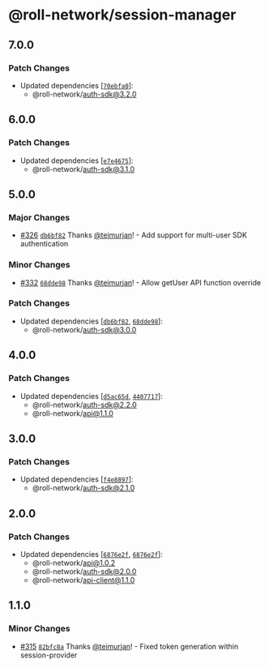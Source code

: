 # @roll-network/session-manager

## 7.0.0

### Patch Changes

- Updated dependencies [[`70ebfa0`](https://github.com/roll-network/tryrolljs/commit/70ebfa06259063e58fe9ad969d578a318c7b3ddb)]:
  - @roll-network/auth-sdk@3.2.0

## 6.0.0

### Patch Changes

- Updated dependencies [[`e7e4675`](https://github.com/roll-network/tryrolljs/commit/e7e467541960f9269828389c5705d6715797caeb)]:
  - @roll-network/auth-sdk@3.1.0

## 5.0.0

### Major Changes

- [#326](https://github.com/roll-network/tryrolljs/pull/326) [`db6bf82`](https://github.com/roll-network/tryrolljs/commit/db6bf82a664e3cece3d8f4b4df09b2f496ff7b69) Thanks [@teimurjan](https://github.com/teimurjan)! - Add support for multi-user SDK authentication

### Minor Changes

- [#332](https://github.com/roll-network/tryrolljs/pull/332) [`68dde98`](https://github.com/roll-network/tryrolljs/commit/68dde980d6a8416e9719c3d6068b51f5da9f316b) Thanks [@teimurjan](https://github.com/teimurjan)! - Allow getUser API function override

### Patch Changes

- Updated dependencies [[`db6bf82`](https://github.com/roll-network/tryrolljs/commit/db6bf82a664e3cece3d8f4b4df09b2f496ff7b69), [`68dde98`](https://github.com/roll-network/tryrolljs/commit/68dde980d6a8416e9719c3d6068b51f5da9f316b)]:
  - @roll-network/auth-sdk@3.0.0

## 4.0.0

### Patch Changes

- Updated dependencies [[`d5ac65d`](https://github.com/roll-network/tryrolljs/commit/d5ac65df5c117bcef4f7a2464b9f470ec792cfbf), [`4407717`](https://github.com/roll-network/tryrolljs/commit/440771760ad054927df8e855840befd46878afac)]:
  - @roll-network/auth-sdk@2.2.0
  - @roll-network/api@1.1.0

## 3.0.0

### Patch Changes

- Updated dependencies [[`f4e8897`](https://github.com/roll-network/tryrolljs/commit/f4e889701d6223d752c3a495afb43641d9803449)]:
  - @roll-network/auth-sdk@2.1.0

## 2.0.0

### Patch Changes

- Updated dependencies [[`6876e2f`](https://github.com/roll-network/tryrolljs/commit/6876e2fdf2dec19b8f6978c71d0ea96d45b0570a), [`6876e2f`](https://github.com/roll-network/tryrolljs/commit/6876e2fdf2dec19b8f6978c71d0ea96d45b0570a)]:
  - @roll-network/api@1.0.2
  - @roll-network/auth-sdk@2.0.0
  - @roll-network/api-client@1.1.0

## 1.1.0

### Minor Changes

- [#315](https://github.com/TuringAdvisoryGroup/tryrolljs/pull/315) [`82bfc8a`](https://github.com/TuringAdvisoryGroup/tryrolljs/commit/82bfc8a8260ef40801c9d8c1c50aedfad9d3193a) Thanks [@teimurjan](https://github.com/teimurjan)! - Fixed token generation within session-provider
